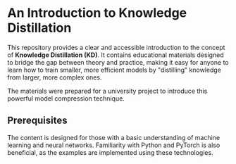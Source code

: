 # An Introduction to Knowledge Distillation

This repository provides a clear and accessible introduction to the concept of **Knowledge Distillation (KD)**. It contains educational materials designed to bridge the gap between theory and practice, making it easy for anyone to learn how to train smaller, more efficient models by "distilling" knowledge from larger, more complex ones.

The materials were prepared for a university project to introduce this powerful model compression technique.

## Prerequisites

The content is designed for those with a basic understanding of machine learning and neural networks. Familiarity with Python and PyTorch is also beneficial, as the examples are implemented using these technologies.
